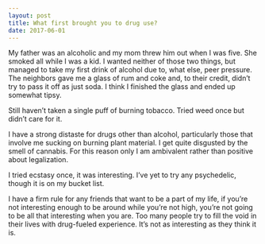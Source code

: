 ```yaml
---
layout: post
title: What first brought you to drug use?
date: 2017-06-01
---
```


<p>My father was an alcoholic and my mom threw him out when I was five. She smoked all while I was a kid. I wanted neither of those two things, but managed to take my first drink of alcohol due to, what else, peer pressure. The neighbors gave me a glass of rum and coke and, to their credit, didn’t try to pass it off as just soda. I think I finished the glass and ended up somewhat tipsy.</p><p>Still haven’t taken a single puff of burning tobacco. Tried weed once but didn’t care for it.</p><p>I have a strong distaste for drugs other than alcohol, particularly those that involve me sucking on burning plant material. I get quite disgusted by the smell of cannabis. For this reason only I am ambivalent rather than positive about legalization.</p><p>I tried ecstasy once, it was interesting. I’ve yet to try any psychedelic, though it is on my bucket list.</p><p>I have a firm rule for any friends that want to be a part of my life, if you’re not interesting enough to be around while you’re not high, you’re not going to be all that interesting when you are. Too many people try to fill the void in their lives with drug-fueled experience. It’s not as interesting as they think it is.</p>
